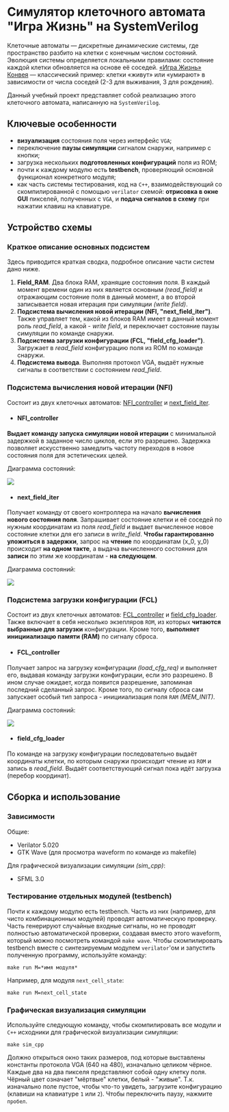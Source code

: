 # Симулятор клеточного автомата "Игра Жизнь" на SystemVerilog

Клеточные автоматы — дискретные динамические системы, где пространство разбито на клетки с конечным числом состояний. Эволюция системы определяется локальными правилами: состояние каждой клетки обновляется на основе её соседей. [«Игра Жизнь» Конвея](https://en.wikipedia.org/wiki/Conway's_Game_of_Life) — классический пример: клетки «живут» или «умирают» в зависимости от числа соседей (2-3 для выживания, 3 для рождения). 

Данный учебный проект представляет собой реализацию этого клеточного автомата, написанную на `SystemVerilog`. 

## Ключевые особенности

- **визуализация** состояния поля через интерфейс `VGA`; 
- переключение **паузы симуляции** сигналом снаружи, например с кнопки; 
- загрузка нескольких **подготовленных конфигураций** поля из ROM;
- почти к каждому модулю есть **testbench**, проверяющий основной функционал конкретного модуля;
- как часть системы тестирования, код на `C++`, взаимодействующий со скомпилированной с помощью `verilator` схемой: **отрисовка в окне GUI** пикселей, полученных с `VGA`, и **подача сигналов в схему** при нажатии клавиш на клавиатуре.

## Устройство схемы

### Краткое описание основных подсистем

Здесь приводится краткая сводка, подробное описание части систем дано ниже.

1. **Field_RAM**. Два блока RAM, хранящие состояния поля. В каждый момент времени один из них является основным _(read_field)_ и отражающим состояние поля в данный момент, а во второй записывается новая итерация при симуляции _(write field)_.
2. **Подсистема вычисления новой итерации (NFI, "next_field_iter")**. Также управляет тем, какой из блоков RAM имеет в данный момент роль _read_field_, а какой - _write field_, и переключает состояние паузы симуляции по команде снаружи.
3. **Подсистема загрузки конфигурации (FCL, "field_cfg_loader")**. Загружает в _read_field_ конфигурацию поля из ROM по команде снаружи.
4. **Подсистема вывода**. Выполняя протокол VGA, выдаёт нужные сигналы в соответствии с состоянием _read_field_.  

### Подсистема вычисления новой итерации (NFI)

Состоит из двух клеточных автоматов: [NFI_controller](./src/NFI_controller.sv) и [next_field_iter](./src/next_field_iter.sv). 

- #### NFI_controller

**Выдает команду запуска симуляции новой итерации** с минимальной задержкой в заданное число циклов, если это разрешено. Задержка позволяет искусственно замедлить частоту переходов в новое состояния поля для эстетических целей.

Диаграмма состояний:

![](readme_imgs/NFI_controller.png)

- #### next_field_iter

Получает команду от своего контроллера на начало **вычисления нового состояния поля**. Запрашивает состояние клетки и её соседей по нужным координатам из поля _read_field_ и выдает вычисленное новое состояние клетки для его записи в _write_field_. **Чтобы гарантированно уложиться в задержки**, запрос на **чтение** по координатам (x_0, y_0) происходит **на одном такте**, а выдача вычисленного состояния для **записи** по этим же координатам - **на следующем**.

Диаграмма состояний:

![](readme_imgs/next_field_iter.png)

### Подсистема загрузки конфигурации (FCL)

Состоит из двух клеточных автоматов: [FCL_controller](./src/FCL_controller.sv) и [field_cfg_loader](./src/field_cfg_loader.sv). Также включает в себя несколько экзепляров `ROM`, из которых **читаются выбранные для загрузки** конфигурации. Кроме того, **выполняет иницииализацю памяти (RAM)** по сигналу сброса. 

- #### FCL_controller

Получает запрос на загрузку конфигурации _(load_cfg_req)_ и выполняет его, выдавая команду загрузки конфигурации, если это разрешено. В ином случае ожидает, когда появится разрешение, запоминая последний сделанный запрос. Кроме того, по сигналу сброса сам запускает особый тип запроса - иницииализация поля `RAM` _(MEM_INIT)_.  

Диаграмма состояний:

![](readme_imgs/FCL_controller.png)

- #### field_cfg_loader

По команде на загрузку конфигурации последовательно выдаёт координаты клетки, по которым снаружи происходит чтение из `ROM` и запись в _read_field_. Выдаёт соответствующий сигнал пока идёт загрузка (перебор координат).

## Сборка и использование

### Зависимости

Общие:

- Verilator 5.020
- GTK Wave (для просмотра waveform по команде из makefile)

Для графической визуализации симуляции _(sim_cpp)_:

- SFML 3.0

### Тестирование отдельных модулей (testbench)

Почти к каждому модулю есть testbench. Часть из них (например, для чисто комбинационных модулей) проводят автоматическую проверку. Часть генерируют случайные входные сигналы, но не проводят полностью автоматической проверки, создавая вместо этого waveform, который можно посмотреть командой `make wave`. Чтобы скомпилировать testbench вместе с синтезируемым модулем `verilator`'ом и запустить полученную программу, используйте команду:

```
make run M=*имя модуля*
```

Например, для модуля `next_cell_state`:

```
make run M=next_cell_state
```

### Графическая визуализация симуляции

Используйте следующую команду, чтобы скомпилировать все модули и `C++` исходники для графической визуализации симуляции: 

```
make sim_cpp
```

Должно открыться окно таких размеров, под которые выставлены константы протокола VGA (640 на 480), изначально целиком чёрное. Каждые два на два пикселя представляют собой одну клетку поля. Чёрный цвет означает "мёртвые" клетки, белый - "живые". Т.к. изначально поле пустое, чтобы что-то увидеть, загрузите конфигурацию (клавиши на клавиатуре `1` или `2`). Чтобы переключить паузу, нажмите `пробел`.